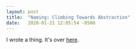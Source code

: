 ```yaml
---
layout: post
title:  "Naming: Climbing Towards Abstraction"
date:   2020-01-21 12:05:54 -0500
---
```


I wrote a thing. It's over [here](https://codedevotional.com/blog/naming-climbing-towards-abstraction/).
